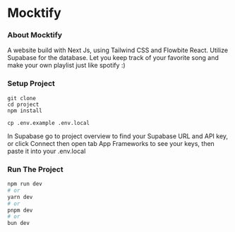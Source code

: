 # Mocktify

### About Mocktify
A website build with Next Js, using Tailwind CSS and Flowbite React. Utilize Supabase for the database. Let you keep track of your favorite song and make your own playlist just like spotify :)

### Setup Project
```
git clone
cd project
npm install

cp .env.example .env.local
```
In Supabase go to project overview to find your Supabase URL and API key, or click Connect then open tab App Frameworks to see your keys, then paste it into your .env.local
### Run The Project
```bash
npm run dev
# or
yarn dev
# or
pnpm dev
# or
bun dev
```